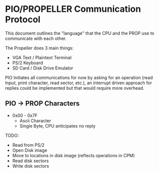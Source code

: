 # PIO/PROPELLER Communication ProtocolThis document outlines the "language" that the CPU and the PROP use to communicate with each other.The Propeller does 3 main things:* VGA Text / Plaintext Terminal * PS/2 Keyboard* SD Card / Disk Drive EmulatorPIO Initiates all communications for now by asking for an operation (read Input, print character, read sector, etc.), an interrupt driven approach for replies could be implemented but that would require more overhead.## PIO -> PROP Characters* 0x00 - 0x7F 	* Ascii Character	* Single Byte, CPU anticipates no replyTODO:* Read from PS/2* Open Disk image* Move to locations in disk image (reflects operations in CPM)* Read disk sectors* Write disk sectors